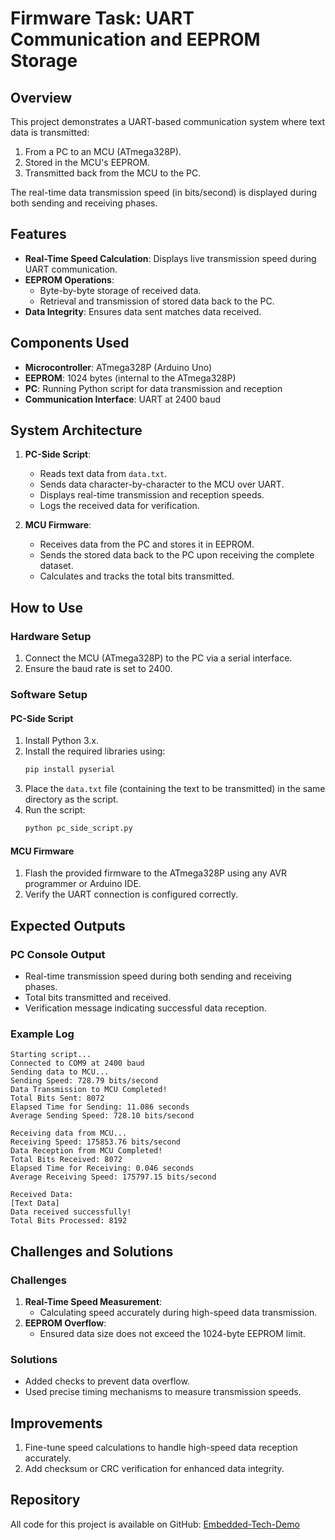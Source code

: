 # Firmware Task: UART Communication and EEPROM Storage

## Overview
This project demonstrates a UART-based communication system where text data is transmitted:
1. From a PC to an MCU (ATmega328P).
2. Stored in the MCU's EEPROM.
3. Transmitted back from the MCU to the PC.

The real-time data transmission speed (in bits/second) is displayed during both sending and receiving phases.

## Features
- **Real-Time Speed Calculation**: Displays live transmission speed during UART communication.
- **EEPROM Operations**:
  - Byte-by-byte storage of received data.
  - Retrieval and transmission of stored data back to the PC.
- **Data Integrity**: Ensures data sent matches data received.

## Components Used
- **Microcontroller**: ATmega328P (Arduino Uno)
- **EEPROM**: 1024 bytes (internal to the ATmega328P)
- **PC**: Running Python script for data transmission and reception
- **Communication Interface**: UART at 2400 baud

## System Architecture

1. **PC-Side Script**:
   - Reads text data from `data.txt`.
   - Sends data character-by-character to the MCU over UART.
   - Displays real-time transmission and reception speeds.
   - Logs the received data for verification.

2. **MCU Firmware**:
   - Receives data from the PC and stores it in EEPROM.
   - Sends the stored data back to the PC upon receiving the complete dataset.
   - Calculates and tracks the total bits transmitted.

## How to Use

### Hardware Setup
1. Connect the MCU (ATmega328P) to the PC via a serial interface.
2. Ensure the baud rate is set to 2400.

### Software Setup

#### PC-Side Script
1. Install Python 3.x.
2. Install the required libraries using:
   ```bash
   pip install pyserial
   ```
3. Place the `data.txt` file (containing the text to be transmitted) in the same directory as the script.
4. Run the script:
   ```bash
   python pc_side_script.py
   ```

#### MCU Firmware
1. Flash the provided firmware to the ATmega328P using any AVR programmer or Arduino IDE.
2. Verify the UART connection is configured correctly.

## Expected Outputs

### PC Console Output
- Real-time transmission speed during both sending and receiving phases.
- Total bits transmitted and received.
- Verification message indicating successful data reception.

### Example Log
```
Starting script...
Connected to COM9 at 2400 baud
Sending data to MCU...
Sending Speed: 728.79 bits/second
Data Transmission to MCU Completed!
Total Bits Sent: 8072
Elapsed Time for Sending: 11.086 seconds
Average Sending Speed: 728.10 bits/second

Receiving data from MCU...
Receiving Speed: 175853.76 bits/second
Data Reception from MCU Completed!
Total Bits Received: 8072
Elapsed Time for Receiving: 0.046 seconds
Average Receiving Speed: 175797.15 bits/second

Received Data:
[Text Data]
Data received successfully!
Total Bits Processed: 8192
```

## Challenges and Solutions

### Challenges
1. **Real-Time Speed Measurement**:
   - Calculating speed accurately during high-speed data transmission.
2. **EEPROM Overflow**:
   - Ensured data size does not exceed the 1024-byte EEPROM limit.

### Solutions
- Added checks to prevent data overflow.
- Used precise timing mechanisms to measure transmission speeds.

## Improvements
1. Fine-tune speed calculations to handle high-speed data reception accurately.
2. Add checksum or CRC verification for enhanced data integrity.

## Repository
All code for this project is available on GitHub: [Embedded-Tech-Demo](https://github.com/avinash471/Embedded-Tech-Demo)



